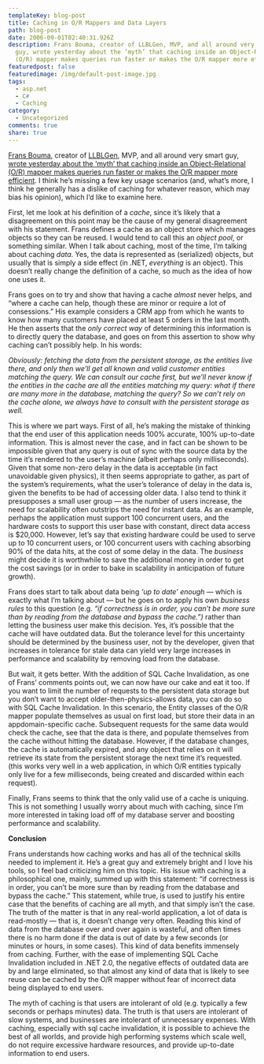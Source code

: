 ```yaml
---
templateKey: blog-post
title: Caching in O/R Mappers and Data Layers
path: blog-post
date: 2006-09-01T02:40:31.926Z
description: Frans Bouma, creator of LLBLGen, MVP, and all around very smart
  guy, wrote yesterday about the ‘myth’ that caching inside an Object-Relational
  (O/R) mapper makes queries run faster or makes the O/R mapper more efficient.
featuredpost: false
featuredimage: /img/default-post-image.jpg
tags:
  - asp.net
  - C#
  - Caching
category:
  - Uncategorized
comments: true
share: true
---
```

<!--StartFragment-->

[Frans Bouma](http://weblogs.asp.net/fbouma), creator of [LLBLGen](http://llblgen.com/), MVP, and all around very smart guy, [wrote yesterday about the ‘myth’ that caching inside an Object-Relational (O/R) mapper makes queries run faster or makes the O/R mapper more efficient](http://csharpfeeds.com/post.aspx?id=1593). I think he’s missing a few key usage scenarios (and, what’s more, I think he generally has a dislike of caching for whatever reason, which may bias his opinion), which I’d like to examine here.

First, let me look at his definition of a *cache*, since it’s likely that a disagreement on this point may be the cause of my general disagreement with his statement. Frans defines a cache as an object store which manages objects so they can be reused. I would tend to call this an *object pool*, or something similar. When I talk about caching, most of the time, I’m talking about caching *data*. Yes, the data is represented as (serialized) objects, but usually that is simply a side effect (in .NET, *everything* is an object). This doesn’t really change the definition of a cache, so much as the idea of how one uses it.

Frans goes on to try and show that having a cache *almost* never helps, and “where a cache can help, though these are minor or require a lot of consessions.” His example considers a CRM app from which he wants to know how many customers have placed at least 5 orders in the last month. He then asserts that the *only correct way* of determining this information is to directly query the database, and goes on from this assertion to show why caching can’t possibly help. In his words:

*Obviously: fetching the data from the persistent storage, as the entities live there, and only then we’ll get all known and valid customer entities matching the query. We can consult our cache first, but we’ll never know if the entities in the cache are all the entities matching my query: what if there are many more in the database, matching the query? So we can’t rely on the cache alone, we always have to consult with the persistent storage as well.*

This is where we part ways. First of all, he’s making the mistake of thinking that the end user of this application needs 100% accurate, 100% up-to-date information. This is almost never the case, and in fact can be shown to be impossible given that any query is out of sync with the source data by the time it’s rendered to the user’s machine (albeit perhaps only milliseconds). Given that some non-zero delay in the data is acceptable (in fact unavoidable given physics), it then seems appropriate to gather, as part of the system’s requirements, what the user’s tolerance of delay in the data is, given the benefits to be had of accessing older data. I also tend to think it presupposes a small user group — as the number of users increase, the need for scalability often outstrips the need for instant data. As an example, perhaps the application must support 100 concurrent users, and the hardware costs to support this user base with constant, direct data access is $20,000. However, let’s say that existing hardware could be used to serve up to 10 concurrent users, or 100 concurrent users with caching absorbing 90% of the data hits, at the cost of some delay in the data. The *business* might decide it is worthwhile to save the additional money in order to get the cost savings (or in order to bake in scalability in anticipation of future growth).

Frans does start to talk about data being *‘up to date’ enough* — which is exactly what I’m talking about — but he goes on to apply his own *business rules* to this question (e.g. *“if correctness is in order, you can’t be more sure than by reading from the database and bypass the cache.”)* rather than letting the business user make this decision. Yes, it’s possible that the cache will have outdated data. But the tolerance level for this uncertainty should be determined by the business user, not by the developer, given that increases in tolerance for stale data can yield very large increases in performance and scalability by removing load from the database.

But wait, it gets better. With the addition of SQL Cache Invalidation, as one of Frans’ comments points out, we can now have our cake and eat it too. If you want to limit the number of requests to the persistent data storage but you don’t want to accept older-then-physics-allows data, you can do so with SQL Cache Invalidation. In this scenario, the Entity classes of the O/R mapper populate themselves as usual on first load, but store their data in an appdomain-specific cache. Subsequent requests for the same data would check the cache, see that the data is there, and populate themselves from the cache without hitting the database. However, if the database changes, the cache is automatically expired, and any object that relies on it will retrieve its state from the persistent storage the next time it’s requested. (this works very well in a web application, in which O/R entities typically only live for a few milliseconds, being created and discarded within each request).

Finally, Frans seems to think that the only valid use of a cache is uniquing. This is not something I usually worry about much with caching, since I’m more interested in taking load off of my database server and boosting performance and scalability.

**Conclusion**

Frans understands how caching works and has all of the technical skills needed to implement it. He’s a great guy and extremely bright and I love his tools, so I feel bad criticizing him on this topic. His issue with caching is a philosophical one, mainly, summed up with this statement: “if correctness is in order, you can’t be more sure than by reading from the database and bypass the cache.” This statement, while true, is used to justify his entire case that the benefits of caching are all myth, and that simply isn’t the case. The truth of the matter is that in any real-world application, a lot of data is read-mostly — that is, it doesn’t change very often. Reading this kind of data from the database over and over again is wasteful, and often times there is no harm done if the data is out of date by a few seconds (or minutes or hours, in some cases). This kind of data benefits immensely from caching. Further, with the ease of implementing SQL Cache Invalidation included in .NET 2.0, the negative effects of outdated data are by and large eliminated, so that almost any kind of data that is likely to see reuse can be cached by the O/R mapper without fear of incorrect data being displayed to end users.

The myth of caching is that users are intolerant of old (e.g. typically a few seconds or perhaps minutes) data. The truth is that users are intolerant of slow systems, and businesses are intolerant of unnecessary expenses. With caching, especially with sql cache invalidation, it is possible to achieve the best of all worlds, and provide high performing systems which scale well, do not require excessive hardware resources, and provide up-to-date information to end users.

<!--EndFragment-->